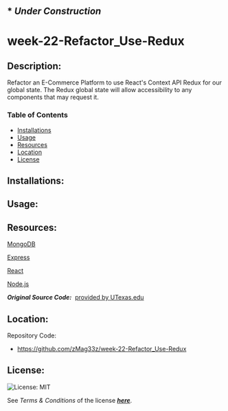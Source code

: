 ## * ***Under Construction***

# week-22-Refactor_Use-Redux

## Description: 

Refactor an E-Commerce Platform to use React's Context API Redux for our global state.  The Redux global state will allow accessibility to any components that may request it.

### Table of Contents
- [Installations](#installations)
- [Usage](#usage)
- [Resources](#resources)
- [Location](#location)
- [License](#license)

## Installations:



## Usage:



## Resources:

[MongoDB](https://www.mongodb.com/)

[Express](https://expressjs.com/)

[React](https://react.dev/)

[Node.js](https://nodejs.org/en/about)

**_Original Source Code:_**&nbsp;&nbsp;[provided by UTexas.edu](https://techbootcamps.utexas.edu/coding/)

## Location:

Repository Code:
 - https://github.com/zMag33z/week-22-Refactor_Use-Redux

## License:
  
![License: MIT](https://img.shields.io/badge/license-MIT-brightgreen)
  
See *Terms & Conditions* of the license [***here***](https://opensource.org/licenses/MIT).